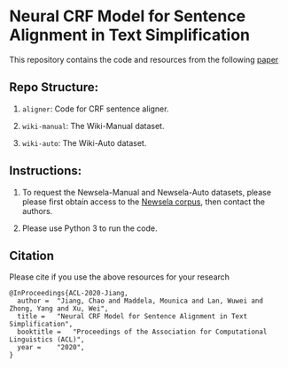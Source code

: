 # Neural CRF Model for Sentence Alignment in Text Simplification

This repository contains the code and resources from the following [paper](https://cocoxu.github.io/publications/ACL2020_sentence_alignment_preprint.pdf)


## Repo Structure: 
1. ```aligner```: Code for CRF sentence aligner.

1. ```wiki-manual```: The Wiki-Manual dataset. 

1. ```wiki-auto```: The Wiki-Auto dataset. 


## Instructions: 
1. To request the Newsela-Manual and Newsela-Auto datasets, please please first obtain access to the [Newsela
corpus](https://newsela.com/data/), then contact the authors.

1. Please use Python 3 to run the code.


## Citation
Please cite if you use the above resources for your research
```
@InProceedings{ACL-2020-Jiang,
  author = 	"Jiang, Chao and Maddela, Mounica and Lan, Wuwei and Zhong, Yang and Xu, Wei",
  title = 	"Neural CRF Model for Sentence Alignment in Text Simplification",
  booktitle = 	"Proceedings of the Association for Computational Linguistics (ACL)",
  year = 	"2020",
}
```

